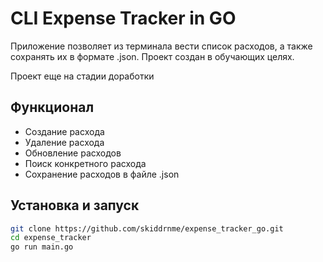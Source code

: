 # CLI Expense Tracker in GO

Приложение позволяет из терминала вести список расходов, а также сохранять их в формате .json. Проект создан в обучающих целях.

Проект еще на стадии доработки

## Функционал

- Создание расхода
- Удаление расхода
- Обновление расходов
- Поиск конкретного расхода
- Сохранение расходов в файле .json

## Установка и запуск

```sh
git clone https://github.com/skiddrnme/expense_tracker_go.git
cd expense_tracker
go run main.go
```